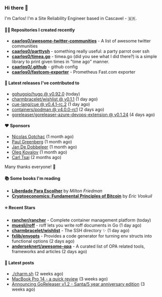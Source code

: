 ### Hi there 👋

I'm Carlos! I'm a Site Reliability Engineer based in Cascavel - 🇧🇷.

#### 👨‍💻 Repositories I created recently
- **[caarlos0/awesome-twitter-communities](https://github.com/caarlos0/awesome-twitter-communities)** - A list of awesome twitter communities
- **[caarlos0/parttysh](https://github.com/caarlos0/parttysh)** - something really useful: a party parrot over ssh
- **[caarlos0/timea.go](https://github.com/caarlos0/timea.go)** - timea.go (did you see what I did there?) is a simple library to print given times in &#34;time ago&#34; manner.
- **[caarlos0/.github](https://github.com/caarlos0/.github)** - github config
- **[caarlos0/fastcom-exporter](https://github.com/caarlos0/fastcom-exporter)** - Prometheus Fast.com exporter

#### 🚀 Latest releases I've contributed to


- [gohugoio/hugo @ v0.92.0](https://github.com/gohugoio/hugo/releases/tag/v0.92.0) (today)
- [charmbracelet/wishlist @ v0.1.1](https://github.com/charmbracelet/wishlist/releases/tag/v0.1.1) (1 day ago)
- [cue-lang/cue @ v0.4.1-rc.2](https://github.com/cue-lang/cue/releases/tag/v0.4.1-rc.2) (1 day ago)
- [containers/podman @ v4.0.0-rc1](https://github.com/containers/podman/releases/tag/v4.0.0-rc1) (2 days ago)
- [goreleaser/goreleaser-azure-devops-extension @ v0.1.24](https://github.com/goreleaser/goreleaser-azure-devops-extension/releases/tag/v0.1.24) (4 days ago)

#### ❤️ Sponsors
- [Nicolas Gotchac](https://github.com/ngotchac) (1 month ago)
- [Paul Greenberg](https://github.com/greenpau) (1 month ago)
- [Jan De Dobbeleer](https://github.com/JanDeDobbeleer) (1 month ago)
- [Oleg Kovalov](https://github.com/cristaloleg) (1 month ago)
- [Carl Tsai](https://github.com/moonape1226) (2 months ago)

Many thanks everyone! 🙏

#### 📚 Some books I'm reading
- **[Liberdade Para Escolher](https://www.goodreads.com/book/show/17238591-liberdade-para-escolher)** by _Milton Friedman_
- **[Cryptoeconomics: Fundamental Principles of Bitcoin](https://www.goodreads.com/book/show/56919322-cryptoeconomics)** by _Eric Voskuil_

#### ⭐ Recent Stars


- **[rancher/rancher](https://github.com/rancher/rancher)** - Complete container management platform (today)
- **[muesli/roff](https://github.com/muesli/roff)** - roff lets you write roff documents in Go (1 day ago)
- **[charmbracelet/wishlist](https://github.com/charmbracelet/wishlist)** - The SSH directory ✨ (1 day ago)
- **[fxlib/envopts](https://github.com/fxlib/envopts)** - Provides a code generator for turning env structs into functional options (2 days ago)
- **[anderseknert/awesome-opa](https://github.com/anderseknert/awesome-opa)** - A curated list of OPA related tools, frameworks and articles (2 days ago)

#### 📄 Latest posts
- [./charm.sh](https://carlosbecker.com/posts/charm/) (2 weeks ago)
- [MacBook Pro 14 - a quick review](https://carlosbecker.com/posts/macbook-pro-14/) (3 weeks ago)
- [Announcing GoReleaser v1.2 - Santa/5 year anniversary edition](https://carlosbecker.com/posts/goreleaser-v1.2/) (3 weeks ago)
